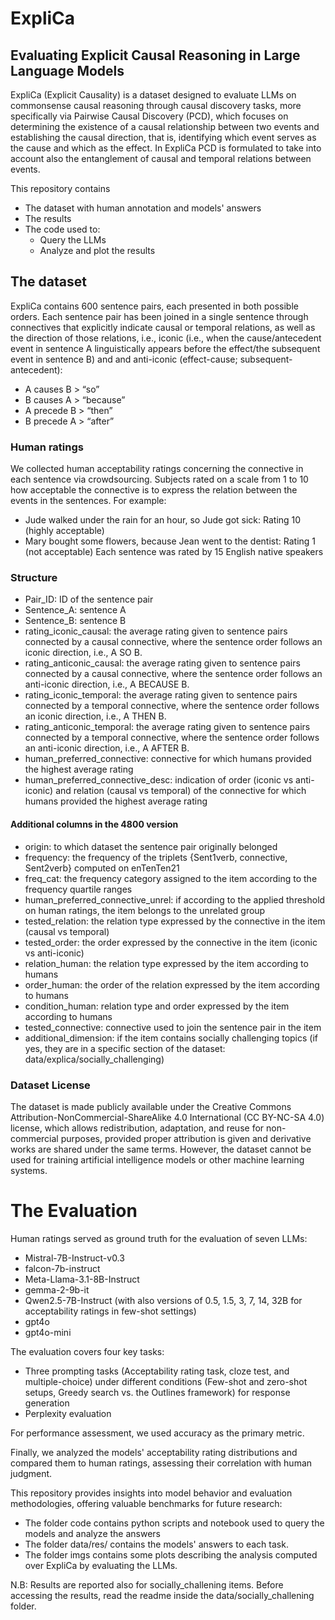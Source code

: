 # ExpliCa
## Evaluating Explicit Causal Reasoning in Large Language Models

ExpliCa (Explicit Causality) is a dataset designed to evaluate LLMs on commonsense causal reasoning through causal discovery tasks, more specifically via Pairwise Causal Discovery (PCD), which focuses on determining the existence of a causal relationship between two events and establishing the causal direction, that is, identifying which event serves as the cause and which as the effect.
In ExpliCa PCD is formulated to take into account also the entanglement of causal and temporal relations between events. 

This repository contains
* The dataset with human annotation and models' answers
* The results
* The code used to:
  * Query the LLMs
  * Analyze and plot the results 

## The dataset
ExpliCa contains 600 sentence pairs, each presented in both possible orders. Each sentence pair has been joined in a single sentence through connectives that explicitly indicate causal or temporal relations, as well as the direction of those relations, i.e., iconic (i.e., when the cause/antecedent event in sentence A linguistically appears  before  the effect/the subsequent event in sentence B) and and anti-iconic (effect-cause; subsequent-antecedent):
* A causes B > “so”
* B causes A > “because”
* A precede B > “then”
* B precede A > “after”

### Human ratings 
We collected human acceptability ratings concerning the connective in each sentence via crowdsourcing. Subjects rated on a scale from 1 to 10 how acceptable the connective is to express the relation between the events in the sentences.
For example:
* Jude walked under the rain for an hour, so Jude got sick: Rating 10 (highly acceptable)
* Mary bought some flowers, because Jean went to the dentist: Rating 1 (not acceptable)
Each sentence was rated by 15 English native speakers


### Structure
* Pair_ID: ID of the sentence pair
* Sentence_A: sentence A
* Sentence_B: sentence B
* rating_iconic_causal: the average rating given to sentence pairs connected by a causal connective, where the sentence order follows an iconic direction, i.e., A SO B.
* rating_anticonic_causal: the average rating given to sentence pairs connected by a causal connective, where the sentence order follows an anti-iconic direction, i.e., A BECAUSE B.
* rating_iconic_temporal: the average rating given to sentence pairs connected by a temporal connective, where the sentence order follows an iconic direction, i.e., A THEN B.
* rating_anticonic_temporal: the average rating given to sentence pairs connected by a temporal connective, where the sentence order follows an anti-iconic direction, i.e., A AFTER B.
* human_preferred_connective: connective for which humans provided the highest average rating
* human_preferred_connective_desc: indication of order (iconic vs anti-iconic) and relation (causal vs temporal) of the connective for which humans provided the highest average rating

#### Additional columns in the 4800 version

* origin: to which dataset the sentence pair originally belonged
* frequency: the frequency of the triplets \{Sent1verb, connective, Sent2verb\} computed on enTenTen21
* freq_cat: the frequency category assigned to the item according to the frequency quartile ranges
* human_preferred_connective_unrel: if according to the applied threshold on human ratings, the item belongs to the unrelated group
* tested_relation: the relation type expressed by the connective in the item (causal vs temporal)
* tested_order: the order expressed by the connective in the item (iconic vs anti-iconic)
* relation_human: the relation type expressed by the item according to humans
* order_human: the order of the relation expressed by the item according to humans
* condition_human: relation type and order expressed by the item according to humans
* tested_connective: connective used to join the sentence pair in the item
* additional_dimension: if the item contains socially challenging topics (if yes, they are in a specific section of the dataset: data/explica/socially_challenging)

### Dataset License

The dataset is made publicly available under the Creative Commons Attribution-NonCommercial-ShareAlike 4.0 International (CC BY-NC-SA 4.0) license, which allows redistribution, adaptation, and reuse for non-commercial purposes, provided proper attribution is given and derivative works are shared under the same terms. However, the dataset cannot be used for training artificial intelligence models or other machine learning systems.


# The Evaluation

Human ratings served as ground truth for the evaluation of seven LLMs: 
* Mistral-7B-Instruct-v0.3 
* falcon-7b-instruct
* Meta-Llama-3.1-8B-Instruct 
* gemma-2-9b-it 
* Qwen2.5-7B-Instruct (with also versions of 0.5, 1.5, 3, 7, 14, 32B for acceptability ratings in few-shot settings)
* gpt4o 
* gpt4o-mini
  
The evaluation covers four key tasks:
* Three prompting tasks (Acceptability rating task, cloze test, and multiple-choice) under different conditions (Few-shot and zero-shot setups, Greedy search vs. the Outlines framework) for response generation
* Perplexity evaluation

For performance assessment, we used accuracy as the primary metric.

Finally, we analyzed the models' acceptability rating distributions and compared them to human ratings, assessing their correlation with human judgment.

This repository provides insights into model behavior and evaluation methodologies, offering valuable benchmarks for future research:
* The folder code contains python scripts and notebook used to query the models and analyze the answers
* The folder data/res/ contains the models' answers to each task. 
* The folder imgs contains some plots describing the analysis computed over ExpliCa by evaluating the LLMs.

N.B: Results are reported also for socially_challening items. Before accessing the results, read the readme inside the data/socially_challening folder.
